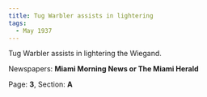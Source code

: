```yaml
---  
title: Tug Warbler assists in lightering  
tags:  
  - May 1937  
---  
```

  
Tug Warbler assists in lightering the Wiegand.  
  
Newspapers: **Miami Morning News or The Miami Herald**  
  
Page: **3**, Section: **A** 
